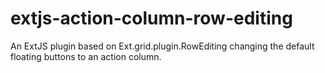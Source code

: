 # extjs-action-column-row-editing
An ExtJS plugin based on Ext.grid.plugin.RowEditing changing the default floating buttons to an action column.
